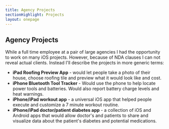 ```yaml
---
title: Agency Projects
sectionHighlight: Projects
layout: onepage
---
```


## Agency Projects

While a full time employee at a pair of large agencies I had the opportunity to work on many iOS projects. However, because of NDA clauses I can not reveal actual clients. Instead I'll describe the projects in more generic terms:

- **iPad Roofing Preview App** - would let people take a photo of their house, choose roofing tile and preview what it would look like and cost.
- **iPhone Bluetooth Tool Tracker** - Would use the phone to help locate power tools and batteries. Would also report battery charge levels and heat warnings.
- **iPhone/iPad workout app** - a universal iOS app that helped people execute and customize a 7 minute workout routine.
- **iPhone/iPad doctor/patient diabetes app** - a collection of iOS and Android apps that would allow doctor's and patients to share and visualize data about the patient's diabetes and potential medications.

